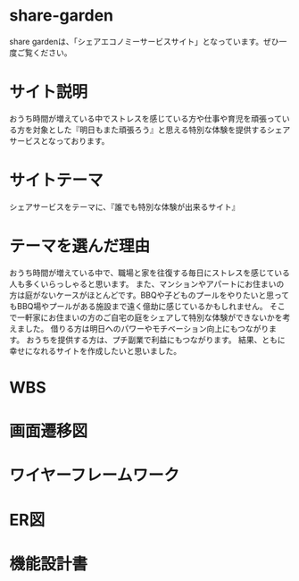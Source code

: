 # share-garden
share gardenは、「シェアエコノミーサービスサイト」となっています。ぜひ一度ご覧ください。
# サイト説明

おうち時間が増えている中でストレスを感じている方や仕事や育児を頑張っている方を対象とした『明日もまた頑張ろう』と思える特別な体験を提供するシェアサービスとなっております。	

# サイトテーマ
シェアサービスをテーマに、『誰でも特別な体験が出来るサイト』

# テーマを選んだ理由
おうち時間が増えている中で、職場と家を往復する毎日にストレスを感じている人も多くいらっしゃると思います。
また、マンションやアパートにお住まいの方は庭がないケースがほとんどです。BBQや子どものプールをやりたいと思ってもBBQ場やプールがある施設まで遠く億劫に感じているかもしれません。
そこで一軒家にお住まいの方のご自宅の庭をシェアして特別な体験ができないかを考えました。
借りる方は明日へのパワーやモチベーション向上にもつながります。
おうちを提供する方は、プチ副業で利益にもつながります。
結果、ともに幸せになれるサイトを作成したいと思いました。

# WBS

# 画面遷移図

# ワイヤーフレームワーク

# ER図

# 機能設計書

